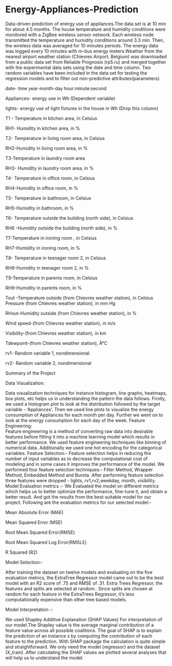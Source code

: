 # Energy-Appliances-Prediction
Data-driven prediction of energy use of appliances.The data set is at 10 min for about 4.5 months. The house temperature and humidity conditions were monitored with a ZigBee wireless sensor network. Each wireless node transmitted the temperature and humidity conditions around 3.3 min. Then, the wireless data was averaged for
10 minutes periods. The energy data was logged every 10 minutes with m-bus energy meters.Weather from the nearest airport weather station (Chievres Airport, Belgium) was downloaded from a public data set from Reliable Prognosis (rp5.ru) and merged together with the experimental data sets using the date and time column. Two random variables have been included in the data set for testing the regression models and to filter out non-predictive attributes(parameters).

date- time year-month-day hour:minute:second

Appliances- energy use in Wh (Dependent variable)

lights- energy use of light fixtures in the house in Wh (Drop this column)

T1 - Temperature in kitchen area, in Celsius

RH1- Humidity in kitchen area, in %

T2- Temperature in living room area, in Celsius 

RH2-Humidity in living room area, in %

T3-Temperature in laundry room area

RH3- Humidity in laundry room area, in %

T4- Temperature in office room, in Celsius 

RH4-Humidity in office room, in %

T5- Temperature in bathroom, in Celsius

RH5-Humidity in bathroom, in % 

T6- Temperature outside the building (north side), in Celsius

RH6 -Humidity outside the building (north side), in %

T7-Temperature in ironing room , in Celsius

RH7-Humidity in ironing room, in % 

T8- Temperature in teenager room 2, in Celsius 

RH8-Humidity in teenager room 2, in %

T9-Temperature in parents room, in Celsius

RH9-Humidity in parents room, in % 

Tout -Temperature outside (from Chievres weather station), in
Celsius Pressure (from Chievres weather station), in mm Hg 

RHout-Humidity outside (from
Chievres weather station), in %

Wind speed-(from Chievres weather station), in m/s

Visibility-(from Chievres weather station), in km

Tdewpoint-(from Chievres weather station), Â°C

rv1- Random variable 1, nondimensional

rv2- Random variable 2, nondimensional


 Summary of the Project
 
 
Data Visualization: 

Data visualization techniques for instance histogram, line graphs, heatmaps, box plots, etc helps us in understanding the pattern the data follows. Firstly, we used a histogram plot to look at the distribution followed by the target variable - ‘Appliances’. Then we used line plots to visualize the energy consumption of Appliances for each month per day. Further we went on to look at the energy consumption for each day of the week.
Feature Engineering:  
Feature engineering is a method of converting raw data into desirable features before fitting it into a machine learning model which results in better performance. We used feature engineering techniques like binning of numerical data. Additionally we used one hot encoding for the categorical variables.
Feature Selection:-
Feature selection helps in reducing the number of input variables as to decrease the computational cost of modeling and in some cases it improves the performance of the model. We performed four feature selection techniques:- Filter Method, Wrapper Method, Embedded Method and Burota. After performing feature selection three features were dropped - lights, rv1,rv2,weekday, month, visibility.
Model Evaluation metrics :- 
We Evaluated the model on different metrics which helps us to better optimize the performance, fine-tune it, and obtain a better result. And got the results from the best suitable model for our project. Following are the evaluation metrics for our selected model:-

Mean Absolute Error (MAE)

Mean Squared Error (MSE)

Root Mean Squared Error(RMSE)

Root Mean Squared Log Error(RMSLE)

R Squared (R2)
 
Model Selection:-

After training the dataset on twelve  models and evaluating on the five evaluation metrics, the ExtraTree Regressor model came out to be the best model with an R2 score of  .75 and RMSE of .31. Extra Trees Regressor, the features and splits are selected at random.. Since splits are 
chosen at random for each feature in the ExtraTrees Regressor, it’s less computationally expensive than other tree based models.

Model Interpretation :-

We used  Shapley Additive Explanation (SHAP Values) For interpretation of our model.The Shapley value is the average marginal contribution of a feature value across all possible coalitions. The goal of SHAP is to explain the prediction of an instance x by computing the contribution of each feature to the prediction. With SHAP package the calculation is quite simple and straightforward. We only need the model (regressor) and the dataset (X_train) .After calculating the SHAP values we  plotted several analyses that will help us to understand the model.


